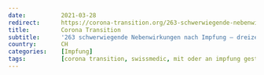 ```yaml
---
date:          2021-03-28
redirect:      https://corona-transition.org/263-schwerwiegende-nebenwirkungen-nach-impfung-dreizehnmal-mehr-als-im-ganzen
title:         Corona Transition
subtitle:      '263 schwerwiegende Nebenwirkungen nach Impfung – dreizehnmal mehr als im ganzen Jahr 2019'
country:       CH
categories:    [Impfung]
tags:          [corona transition, swissmedic, mit oder an impfung gestorben, impf-nebenwirkungen]
---
```

